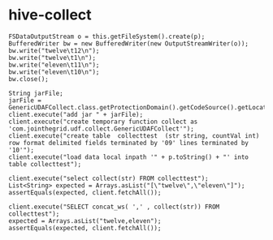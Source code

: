 hive-collect
=========
 
    FSDataOutputStream o = this.getFileSystem().create(p);
    BufferedWriter bw = new BufferedWriter(new OutputStreamWriter(o));
    bw.write("twelve\t12\n");
    bw.write("twelve\t1\n");
    bw.write("eleven\t11\n");
    bw.write("eleven\t10\n");
    bw.close();

    String jarFile;
    jarFile = GenericUDAFCollect.class.getProtectionDomain().getCodeSource().getLocation().getFile();
    client.execute("add jar " + jarFile);
    client.execute("create temporary function collect as 'com.jointhegrid.udf.collect.GenericUDAFCollect'");
    client.execute("create table  collecttest  (str string, countVal int) row format delimited fields terminated by '09' lines terminated by '10'");
    client.execute("load data local inpath '" + p.toString() + "' into table collecttest");

    client.execute("select collect(str) FROM collecttest");
    List<String> expected = Arrays.asList("[\"twelve\",\"eleven\"]");
    assertEquals(expected, client.fetchAll());

    client.execute("SELECT concat_ws( ',' , collect(str)) FROM collecttest");
    expected = Arrays.asList("twelve,eleven");
    assertEquals(expected, client.fetchAll());
